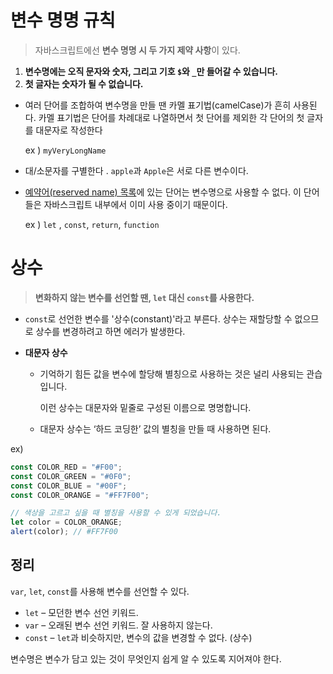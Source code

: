 # 변수 명명 규칙

>  자바스크립트에선 **변수 명명 시 두 가지 제약 사항**이 있다.

1. **변수명에는 오직 문자와 숫자, 그리고 기호 `$`와 `_`만 들어갈 수 있습니다.**
2. **첫 글자는 숫자가 될 수 없습니다.**

- 여러 단어를 조합하여 변수명을 만들 땐 카멜 표기법(camelCase)가 흔히 사용된다. 카멜 표기법은 단어를 차례대로 나열하면서 첫 단어를 제외한 각 단어의 첫 글자를 대문자로 작성한다<br/>

  ex ) `myVeryLongName`

- 대/소문자를 구별한다 . `apple`과 `Apple`은 서로 다른 변수이다. 

- [예약어(reserved name) 목록](https://developer.mozilla.org/en-US/docs/Web/JavaScript/Reference/Lexical_grammar#Keywords)에 있는 단어는 변수명으로 사용할 수 없다. 이 단어들은 자바스크립트 내부에서 이미 사용 중이기 때문이다.<br/>

  ex ) `let` , `const`, `return`, `function`



# 상수

> **변화하지 않는 변수를 선언할 땐, `let` 대신 `const`를 사용한다.**

- `const`로 선언한 변수를 '상수(constant)'라고 부른다. 상수는 재할당할 수 없으므로 상수를 변경하려고 하면 에러가 발생한다.

- **대문자 상수** 

  - 기억하기 힘든 값을 변수에 할당해 별칭으로 사용하는 것은 널리 사용되는 관습입니다.

    이런 상수는 대문자와 밑줄로 구성된 이름으로 명명합니다.

  - 대문자 상수는 ‘하드 코딩한’ 값의 별칭을 만들 때 사용하면 된다.

ex) 

```javascript
const COLOR_RED = "#F00";
const COLOR_GREEN = "#0F0";
const COLOR_BLUE = "#00F";
const COLOR_ORANGE = "#FF7F00";

// 색상을 고르고 싶을 때 별칭을 사용할 수 있게 되었습니다.
let color = COLOR_ORANGE;
alert(color); // #FF7F00
```



## 정리

`var`, `let`, `const`를 사용해 변수를 선언할 수 있다. 

- `let` – 모던한 변수 선언 키워드.
- `var` – 오래된 변수 선언 키워드. 잘 사용하지 않는다. 
- `const` – `let`과 비슷하지만, 변수의 값을 변경할 수 없다. (상수)

변수명은 변수가 담고 있는 것이 무엇인지 쉽게 알 수 있도록 지어져야 한다.
